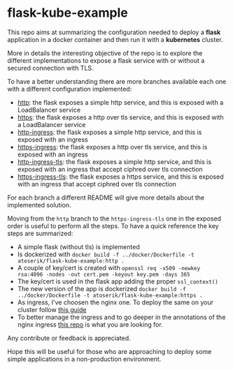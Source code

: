 # flask-kube-example

This repo aims at summarizing the configuration needed to deploy a **flask** application in a docker container and then run it with a **kubernetes** cluster.

More in details the interesting objective of the repo is to explore the different implementations to expose a flask service with or without a secured connection with TLS.

To have a better understanding there are more branches available each one with a different configuration implemented:
- [http](https://github.com/atoserik/flask-kube-example/tree/http): the flask exposes a simple http service, and this is exposed with a LoadBalancer service
- [https](https://github.com/atoserik/flask-kube-example/tree/https): the flask exposes a http over tls service, and this is exposed with a LoadBalancer service
- [http-ingress](https://github.com/atoserik/flask-kube-example/tree/http-ingress): the flask exposes a simple http service, and this is exposed with an ingress
- [https-ingress](https://github.com/atoserik/flask-kube-example/tree/https-ingress): the flask exposes a http over tls service, and this is exposed with an ingress
- [http-ingress-tls](https://github.com/atoserik/flask-kube-example/tree/http-ingress-tls): the flask exposes a simple http service, and this is exposed with an ingress that accept ciphred over tls connection
- [https-ingress-tls](https://github.com/atoserik/flask-kube-example/tree/https-ingress-tls): the flask exposes a https service, and this is exposed with an ingress that accept ciphred over tls connection

For each branch a different README will give more details about the implemented solution. 

Moving from the `http` branch to the `https-ingress-tls` one in the exposed order is useful to perform all the steps. 
To have a quick reference the key steps are summarized:

  * A simple flask (without tls) is implemented
  * Is dockerized with `docker build -f ../docker/Dockerfile -t atoserik/flask-kube-example:http .`
  * A couple of key/cert is created with `openssl req -x509 -newkey rsa:4096 -nodes -out cert.pem -keyout key.pem -days 365`
  * The key/cert is used in the flask app adding the proper `ssl_context()`
  * The new version of the app is dockerized `docker build -f ../docker/Dockerfile -t atoserik/flask-kube-example:https .`
  * As ingress, I've choosen the nginx one. To deploy the same on your cluster follow [this guide](https://kubernetes.github.io/ingress-nginx/deploy/)
  * To better manage the ingress and to go deeper in the annotations of the nginx ingress [this repo](https://github.com/kubernetes/ingress-nginx/blob/master/docs/user-guide/nginx-configuration/annotations.md) is what you are looking for. 

Any contribute or feedback is appreciated. 

Hope this will be useful for those who are approaching to deploy some simple applications in a non-production environment. 
